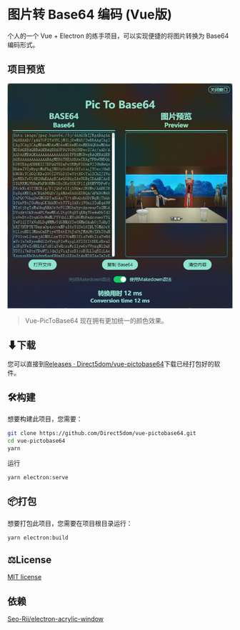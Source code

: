 # 图片转 Base64 编码 (Vue版)

个人的一个 Vue + Electron 的练手项目，可以实现便捷的将图片转换为 Base64 编码形式。

## 项目预览

![img](./README/2022-09-05-183732.png)

> Vue-PicToBase64 现在拥有更加统一的颜色效果。

## ⬇下载

您可以直接到[Releases · Direct5dom/vue-pictobase64](https://github.com/Direct5dom/vue-PicToBase64/releases)下载已经打包好的软件。

## 🛠️构建

想要构建此项目，您需要：

```sh
git clone https://github.com/Direct5dom/vue-pictobase64.git
cd vue-pictobase64
yarn
```

运行

```sh
yarn electron:serve
```

## 📦︎打包

想要打包此项目，您需要在项目根目录运行：

```sh
yarn electron:build
```

## ⚖️License

[MIT license](https://github.com/Direct5dom/vue-PicToBase64/blob/main/LICENSE)

## 依赖

[Seo-Rii/electron-acrylic-window](https://github.com/Seo-Rii/electron-acrylic-window)